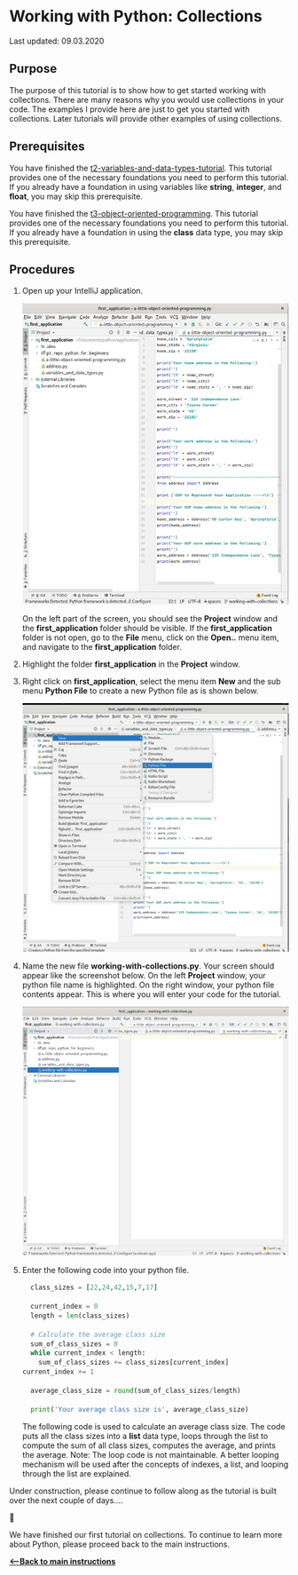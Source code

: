 # Working with Python:  Collections

Last updated: 09.03.2020

## Purpose

The purpose of this tutorial is to show how to get started working with collections.  There
are many reasons why you would use collections in your code.  The examples I provide here
are just to get you started with collections.  Later tutorials will provide other examples
of using collections.

## Prerequisites

You have finished the [t2-variables-and-data-types-tutorial](../t2-variables-and-data-types/readme.md).  This tutorial provides one of the necessary foundations you need to perform this tutorial.  If you already have a foundation in using variables like **string**, **integer**, and **float**, you may skip this prerequisite.

You have finished the [t3-object-oriented-programming](../t3-object-oriented-programming/readme.md).  This tutorial provides one of the necessary foundations you need to perform this tutorial.  If you already have a foundation in using the **class** data type, you may skip this prerequisite.

## Procedures

1. Open up your IntelliJ application. 

    ![t2-open-intellij](../images/t4-open-intellij.png)

    On the left part of the screen, you should see the **Project** window and the **first_application**
    folder should be visible. If the **first_application** folder is not open, go to the **File** menu,
    click on the **Open..** menu item, and navigate to the **first_application** folder.

1. Highlight the folder **first_application** in the **Project** window.
1. Right click on **first_application**, select the menu item **New** and the sub menu **Python File** to
create a new Python file as is shown below.

    ![t3-create-new-python-file](../images/t4-create-python-file-in-intellij.png)

1. Name the new file **working-with-collections.py**.  Your screen should appear like the screenshot below.
   On the left **Project** window, your python file name is highlighted.  On the right window, your python file
   contents appear.  This is where you will enter your code for the tutorial.

    ![t4-working-with-collections-created](../images/t4-working-with-collections-created.png)


1. Enter the following code into your python file.

    ```python
      class_sizes = [22,24,42,15,7,17]
    
      current_index = 0
      length = len(class_sizes)

      # Calculate the average class size
      sum_of_class_sizes = 0
      while current_index < length:
        sum_of_class_sizes += class_sizes[current_index]
	current_index += 1
      
      average_class_size = round(sum_of_class_sizes/length)

      print('Your average class size is', average_class_size)

    ```

    The following code is used to calculate an average class size.  The code puts all the class sizes into a
    **list** data type, loops through the list to compute the sum of all class sizes, computes the average,
    and prints the average.  Note:  The loop code is not maintainable.  A better looping mechanism will be
    used after the concepts of indexes, a list, and looping through the list are explained. 


Under construction, please continue to follow along as the tutorial is built over the next couple of days....

:construction:


We have finished our first tutorial on collections.  To continue to learn more about Python, please proceed back to the main instructions.


[**<--Back to main instructions**](../readme.md)
